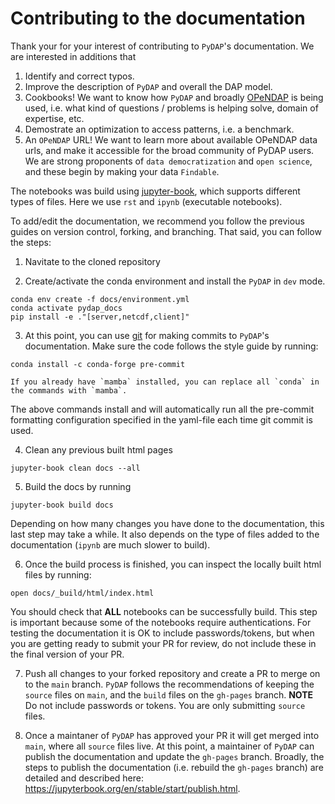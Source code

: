 # Contributing to the documentation

Thank your for your interest of contributing to `PyDAP`'s documentation. We are interested in additions that

1. Identify and correct typos.
2. Improve the description of `PyDAP` and overall the DAP model.
3. Cookbooks! We want to know how `PyDAP` and broadly [OPeNDAP](https://www.opendap.org/) is being used, i.e. what kind of questions / problems is helping solve, domain of expertise, etc.
4. Demostrate an optimization to access patterns, i.e. a benchmark.
5. An `OPeNDAP` URL! We want to learn more about available OPeNDAP data urls, and make it accessible for the broad community of PyDAP users. We are strong proponents of `data democratization` and `open science`, and these begin by making your data `Findable`.


The notebooks was build using [jupyter-book](https://jupyterbook.org/en/stable/intro.html), which supports different types of files. Here we use `rst` and `ipynb` (executable notebooks).


To add/edit the documentation, we recommend you follow the previous guides on version control, forking, and branching. That said, you can follow the steps:

1. Navitate to the cloned repository

2. Create/activate the conda environment and install the `PyDAP` in `dev` mode.
```shell
conda env create -f docs/environment.yml
conda activate pydap_docs
pip install -e ."[server,netcdf,client]"
```

3. At this point, you can use [git](git.md) for making commits to `PyDAP`'s documentation. Make sure the code follows the style guide by running:

```shell
conda install -c conda-forge pre-commit
```

```{note}
If you already have `mamba` installed, you can replace all `conda` in the commands with `mamba`.
```


The above commands install and will automatically run all the pre-commit formatting configuration specified in the yaml-file each time git commit is used.


4. Clean any previous built html pages
```shell
jupyter-book clean docs --all
```

5. Build the docs by running
```shell
jupyter-book build docs
```
Depending on how many changes you have done to the documentation, this last step may take a while. It also depends on the type of files added to the documentation (`ipynb` are much slower to build).

6. Once the build process is finished, you can inspect the locally built html files by running:
```shell
open docs/_build/html/index.html
```
You should check that **ALL** notebooks can be successfully build. This step is important because some of the notebooks require authentications. For testing the documentation it is OK to include passwords/tokens, but when you are getting ready to submit your PR for review, do not include these in the final version of your PR.

7. Push all changes to your forked repository and create a PR to merge on to the `main` branch. `PyDAP` follows the recommendations of keeping the `source` files on `main`, and the `build` files on the `gh-pages` branch. **NOTE** Do not include passwords or tokens. You are only submitting `source` files.

8. Once a maintaner of `PyDAP` has approved your PR it will get merged into `main`, where all `source` files live. At this point, a maintainer of `PyDAP` can publish the documentation and update the `gh-pages` branch. Broadly, the steps to publish the documentation (i.e. rebuild the `gh-pages` branch) are detailed and described here: https://jupyterbook.org/en/stable/start/publish.html.
